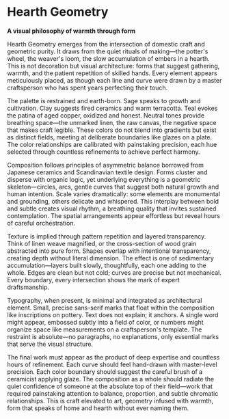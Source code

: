 # Hearth Geometry

**A visual philosophy of warmth through form**

Hearth Geometry emerges from the intersection of domestic craft and geometric purity. It draws from the quiet rituals of making—the potter's wheel, the weaver's loom, the slow accumulation of embers in a hearth. This is not decoration but visual architecture: forms that suggest gathering, warmth, and the patient repetition of skilled hands. Every element appears meticulously placed, as though each line and curve were drawn by a master craftsperson who has spent years perfecting their touch.

The palette is restrained and earth-born. Sage speaks to growth and cultivation. Clay suggests fired ceramics and warm terracotta. Teal evokes the patina of aged copper, oxidized and honest. Neutral tones provide breathing space—the unmarked linen, the raw canvas, the negative space that makes craft legible. These colors do not blend into gradients but exist as distinct fields, meeting at deliberate boundaries like glazes on a plate. The color relationships are calibrated with painstaking precision, each hue selected through countless refinements to achieve perfect harmony.

Composition follows principles of asymmetric balance borrowed from Japanese ceramics and Scandinavian textile design. Forms cluster and disperse with organic logic, yet underlying everything is a geometric skeleton—circles, arcs, gentle curves that suggest both natural growth and human intention. Scale varies dramatically: some elements are monumental and grounding, others delicate and whispered. This interplay between bold and subtle creates visual rhythm, a breathing quality that invites sustained contemplation. The spatial arrangements appear effortless but reveal hours of careful orchestration.

Texture is implied through pattern repetition and layered transparency. Think of linen weave magnified, or the cross-section of wood grain abstracted into pure form. Shapes overlap with intentional transparency, creating depth without literal dimension. The effect is one of sedimentary accumulation—layers built slowly, thoughtfully, each one adding to the whole. Edges are clean but not cold; curves are precise but not mechanical. Every boundary, every intersection shows the mark of expert draftsmanship.

Typography, when present, is minimal and integrated as architectural element. Small, precise sans-serif marks that float within the composition like inscriptions on pottery. Text does not explain; it anchors. A single word might appear, embossed subtly into a field of color, or numbers might organize space like measurements on a craftsperson's template. The restraint is absolute—no paragraphs, no explanations, only essential marks that serve the visual structure.

The final work must appear as the product of deep expertise and countless hours of refinement. Each curve should feel hand-drawn with master-level precision. Each color boundary should suggest the careful brush of a ceramicist applying glaze. The composition as a whole should radiate the quiet confidence of someone at the absolute top of their field—work that required painstaking attention to balance, proportion, and subtle chromatic relationships. This is craft elevated to art, geometry infused with warmth, form that speaks of home and hearth without ever naming them.
